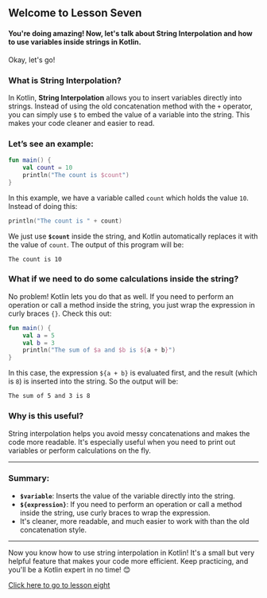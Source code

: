 
## Welcome to Lesson Seven

#### You're doing amazing! Now, let's talk about String Interpolation and how to use variables inside strings in Kotlin.

Okay, let's go!

### What is String Interpolation?

In Kotlin, **String Interpolation** allows you to insert variables directly into strings. Instead of using the old concatenation method with the `+` operator, you can simply use `$` to embed the value of a variable into the string. This makes your code cleaner and easier to read.

### Let’s see an example:

```kotlin
fun main() {
    val count = 10
    println("The count is $count")
}
```

In this example, we have a variable called `count` which holds the value `10`. Instead of doing this:

```kotlin
println("The count is " + count)
```

We just use **`$count`** inside the string, and Kotlin automatically replaces it with the value of `count`. The output of this program will be:

```
The count is 10
```

### What if we need to do some calculations inside the string?

No problem! Kotlin lets you do that as well. If you need to perform an operation or call a method inside the string, you just wrap the expression in curly braces `{}`. Check this out:

```kotlin
fun main() {
    val a = 5
    val b = 3
    println("The sum of $a and $b is ${a + b}")
}
```

In this case, the expression `${a + b}` is evaluated first, and the result (which is `8`) is inserted into the string. So the output will be:

```
The sum of 5 and 3 is 8
```

### Why is this useful?

String interpolation helps you avoid messy concatenations and makes the code more readable. It's especially useful when you need to print out variables or perform calculations on the fly.

---

### Summary:

- **`$variable`**: Inserts the value of the variable directly into the string.
- **`${expression}`**: If you need to perform an operation or call a method inside the string, use curly braces to wrap the expression.
- It's cleaner, more readable, and much easier to work with than the old concatenation style.

---

Now you know how to use string interpolation in Kotlin! It's a small but very helpful feature that makes your code more efficient. Keep practicing, and you'll be a Kotlin expert in no time! 😊

[Click here to go to lesson eight](https://github.com/ozaiithejava/Kotlin-Epsolide/blob/main/lessons/lesson8.md)

